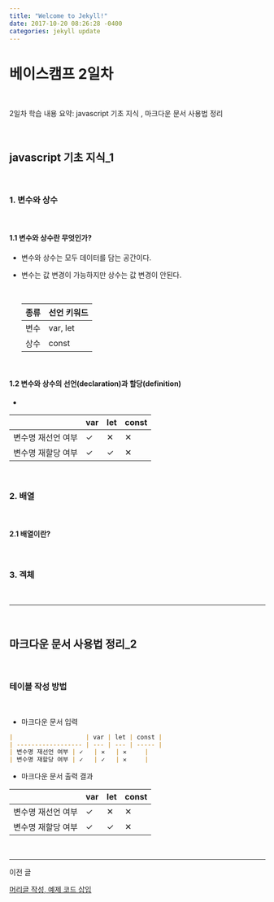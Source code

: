 ```yaml
---
title: "Welcome to Jekyll!"
date: 2017-10-20 08:26:28 -0400
categories: jekyll update
---
```


# 베이스캠프 2일차

<br>

2일차 학습 내용 요약: javascript 기초 지식 , 마크다운 문서 사용법 정리

<br>

## javascript 기초 지식\_1

<br>

### 1. 변수와 상수

<br>

#### 1.1 변수와 상수란 무엇인가?

- 변수와 상수는 모두 데이터를 담는 공간이다.
- 변수는 값 변경이 가능하지만 상수는 값 변경이 안된다.

    <br>

  | 종류 | 선언 키워드 |
  | ---- | ----------- |
  | 변수 | var, let    |
  | 상수 | const       |

    <br>

#### 1.2 변수와 상수의 선언(declaration)과 할당(definition)

-

|                    | var | let | const |
| ------------------ | --- | --- | ----- |
| 변수명 재선언 여부 | ✓   | ✕   | ✕     |
| 변수명 재할당 여부 | ✓   | ✓   | ✕     |

<br>

### 2. 배열

<br>

#### 2.1 배열이란?

<br>

### 3. 겍체

<br>

<hr>

<br>

## 마크다운 문서 사용법 정리\_2

<br>

### 테이블 작성 방법

<br>

- 마크다운 문서 입력

```markdown
|                    | var | let | const |
| ------------------ | --- | --- | ----- |
| 변수명 재선언 여부 | ✓   | ✕   | ✕     |
| 변수명 재할당 여부 | ✓   | ✓   | ✕     |
```

- 마크다운 문서 출력 결과

|                    | var | let | const |
| ------------------ | --- | --- | ----- |
| 변수명 재선언 여부 | ✓   | ✕   | ✕     |
| 변수명 재할당 여부 | ✓   | ✓   | ✕     |

<br>
<hr>

이전 글

[머리글 작성, 예제 코드 삽입](https://codecamp-online.com/ground/26)
